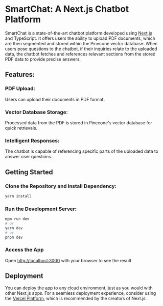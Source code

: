 # SmartChat: A Next.js Chatbot Platform

SmartChat is a state-of-the-art chatbot platform developed using [Next.js](https://nextjs.org/) and TypeScript.  It offers users the ability to upload PDF documents, which are then segmented and stored within the Pinecone vector database. When users pose questions to the chatbot, if their inquiries relate to the uploaded data, the chatbot fetches and references relevant sections from the stored PDF data to provide precise answers.

## Features:
### PDF Upload: 
Users can upload their documents in PDF format.
### Vector Database Storage: 
Processed data from the PDF is stored in Pinecone's vector database for quick retrievals.
### Intelligent Responses: 
The chatbot is capable of referencing specific parts of the uploaded data to answer user questions.
## Getting Started

### Clone the Repository and Install Dependency:
```bash
yarn install
```

### Run the Development Server:

```bash
npm run dev
# or
yarn dev
# or
pnpm dev
```

### Access the App
Open [http://localhost:3000](http://localhost:3000) with your browser to see the result.

## Deployment
You can deploy the app to any cloud environment, just as you would with other Next.js apps. For a seamless deployment experience, consider using the [Vercel Platform](https://vercel.com/new?utm_medium=default-template&filter=next.js&utm_source=create-next-app&utm_campaign=create-next-app-readme), which is recommended by the creators of Next.js.



